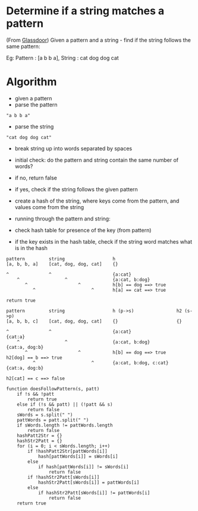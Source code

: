 # Determine if a string matches a pattern

(From [Glassdoor](https://www.glassdoor.com/Interview/Dropbox-Software-Engineer-Interview-Questions-EI_IE415350.0,7_KO8,25.htm))
Given a pattern and a string - find if the string follows the same pattern:

Eg: Pattern : [a b b a], String : cat dog dog cat

# Algorithm

- given a pattern
- parse the pattern

```
"a b b a"
```

- parse the string

```
"cat dog dog cat"
```

- break string up into words separated by spaces
- initial check: do the pattern and string contain the same number of words?
- if no, return false
- if yes, check if the string follows the given pattern

- create a hash of the string, where keys come from the pattern, and values
come from the string
- running through the pattern and string:
- check hash table for presence of the key (from pattern)
- if the key exists in the hash table, check if the string word matches what is
in the hash

```
pattern         string                  h
[a, b, b, a]    [cat, dog, dog, cat]    {}

^               ^                       {a:cat}
    ^                 ^                 {a:cat, b:dog}
       ^                   ^            h[b] == dog ==> true
          ^                     ^       h[a] == cat ==> true

return true
```

```
pattern         string                  h (p->s)                h2 (s->p)
[a, b, b, c]    [cat, dog, dog, cat]    {}                      {}

^               ^                       {a:cat}                 {cat:a}
    ^                 ^                 {a:cat, b:dog}          {cat:a, dog:b}
       ^                   ^            h[b] == dog ==> true    h2[dog] == b ==> true
          ^                     ^       {a:cat, b:dog, c:cat}   {cat:a, dog:b}
                                                                h2[cat] == c ==> false
```

```
function doesFollowPattern(s, patt)
    if !s && !patt
        return true
    else if (!s && patt) || (!patt && s)
        return false
    sWords = s.split(" ")
    pattWords = patt.split(" ")
    if sWords.length != pattWords.length
        return false
    hashPatt2Str = {}
    hashStr2Patt = {}
    for (i = 0; i < sWords.length; i++)
        if !hashPatt2Str[pattWords[i]]
            hash[pattWords[i]] = sWords[i]
        else
            if hash[pattWords[i]] != sWords[i]
                return false
        if !hashStr2Patt[sWords[i]]
            hashStr2Patt[sWords[i]] = pattWords[i]
        else
            if hashStr2Patt[sWords[i]] != pattWords[i]
                return false
    return true
```
